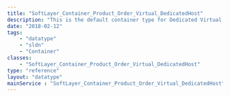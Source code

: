 ```yaml
---
title: "SoftLayer_Container_Product_Order_Virtual_DedicatedHost"
description: "This is the default container type for Dedicated Virtual Host orders. "
date: "2018-02-12"
tags:
    - "datatype"
    - "sldn"
    - "Container"
classes:
    - "SoftLayer_Container_Product_Order_Virtual_DedicatedHost"
type: "reference"
layout: "datatype"
mainService : "SoftLayer_Container_Product_Order_Virtual_DedicatedHost"
---
```

